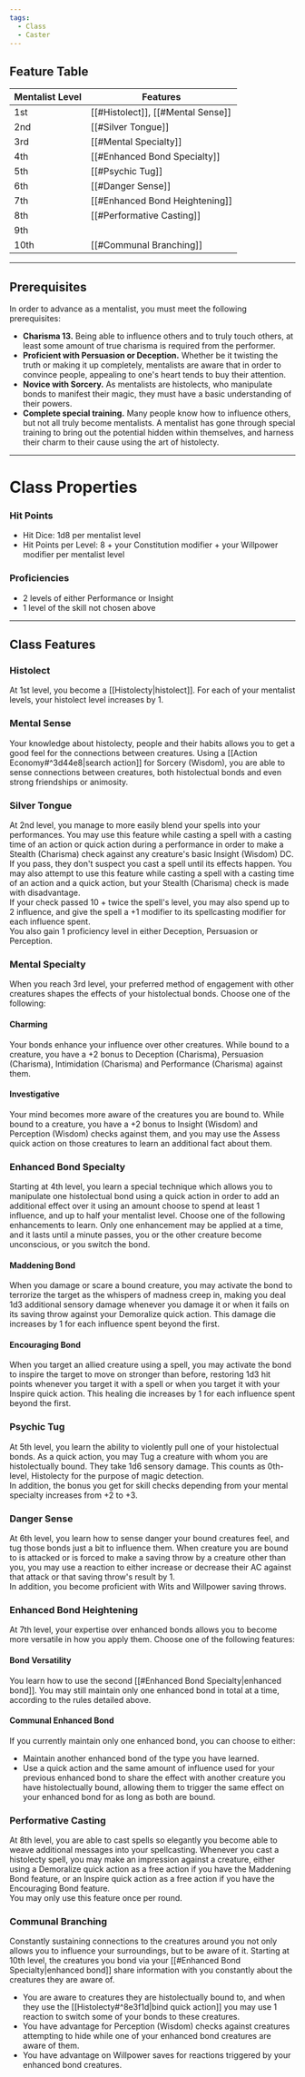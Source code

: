 ```yaml
---
tags:
  - Class
  - Caster
---
```

## Feature Table

| **Mentalist Level** | **Features**                      |
| ------------------- | --------------------------------- |
| 1st                 | [[#Histolect]], [[#Mental Sense]] |
| 2nd                 | [[#Silver Tongue]]                |
| 3rd                 | [[#Mental Specialty]]             |
| 4th                 | [[#Enhanced Bond Specialty]]      |
| 5th                 | [[#Psychic Tug]]                  |
| 6th                 | [[#Danger Sense]]                 |
| 7th                 | [[#Enhanced Bond Heightening]]    |
| 8th                 | [[#Performative Casting]]         |
| 9th                 |                                   |
| 10th                | [[#Communal Branching]]           |
   - - -

## Prerequisites
 
In order to advance as a mentalist, you must meet the following prerequisites:

- **Charisma 13.** Being able to influence others and to truly touch others, at least some amount of true charisma is required from the performer.
- **Proficient with Persuasion or Deception.** Whether be it twisting the truth or making it up completely, mentalists are aware that in order to convince people, appealing to one's heart tends to buy their attention.
- **Novice with Sorcery.** As mentalists are histolects, who manipulate bonds to manifest their magic, they must have a basic understanding of their powers.
- **Complete special training.** Many people know how to influence others, but not all truly become mentalists. A mentalist has gone through special training to bring out the potential hidden within themselves, and harness their charm to their cause using the art of histolecty.
   
- - -
# Class Properties
 
### Hit Points

- Hit Dice: 1d8 per mentalist level
- Hit Points per Level: 8 + your Constitution modifier + your Willpower modifier per mentalist level
 
### Proficiencies

- 2 levels of either Performance or Insight
- 1 level of the skill not chosen above
- - -
## Class Features
 
### Histolect
 
At 1st level, you become a [[Histolecty|histolect]]. For each of your mentalist levels, your histolect level increases by 1.
 
### Mental Sense
 
Your knowledge about histolecty, people and their habits allows you to get a good feel for the connections between creatures. Using a [[Action Economy#^3d44e8|search action]] for Sorcery (Wisdom), you are able to sense connections between creatures, both histolectual bonds and even strong friendships or animosity.

### Silver Tongue
 
At 2nd level, you manage to more easily blend your spells into your performances. You may use this feature while casting a spell with a casting time of an action or quick action during a performance in order to make a Stealth (Charisma) check against any creature's basic Insight (Wisdom) DC. If you pass, they don't suspect you cast a spell until its effects happen. You may also attempt to use this feature while casting a spell with a casting time of an action and a quick action, but your Stealth (Charisma) check is made with disadvantage.  
If your check passed 10 + twice the spell's level, you may also spend up to 2 influence, and give the spell a +1 modifier to its spellcasting modifier for each influence spent.  
You also gain 1 proficiency level in either Deception, Persuasion or Perception.
### Mental Specialty

When you reach 3rd level, your preferred method of engagement with other creatures shapes the effects of your histolectual bonds. Choose one of the following:
 
#### Charming
Your bonds enhance your influence over other creatures. While bound to a creature, you have a +2 bonus to Deception (Charisma), Persuasion (Charisma), Intimidation (Charisma) and Performance (Charisma) against them.
 
#### Investigative
Your mind becomes more aware of the creatures you are bound to. While bound to a creature, you have a +2 bonus to Insight (Wisdom) and Perception (Wisdom) checks against them, and you may use the Assess quick action on those creatures to learn an additional fact about them.
  
### Enhanced Bond Specialty
 
Starting at 4th level, you learn a special technique which allows you to manipulate one histolectual bond using a quick action in order to add an additional effect over it using an amount choose to spend at least 1 influence, and up to half your mentalist level. Choose one of the following enhancements to learn. Only one enhancement may be applied at a time, and it lasts until a minute passes, you or the other creature become unconscious, or you switch the bond.
 
#### Maddening Bond
When you damage or scare a bound creature, you may activate the bond to terrorize the target as the whispers of madness creep in, making you deal 1d3 additional sensory damage whenever you damage it or when it fails on its saving throw against your Demoralize quick action. This damage die increases by 1 for each influence spent beyond the first.
 
#### Encouraging Bond
When you target an allied creature using a spell, you may activate the bond to inspire the target to move on stronger than before, restoring 1d3 hit points whenever you target it with a spell or when you target it with your Inspire quick action. This healing die increases by 1 for each influence spent beyond the first.
 
### Psychic Tug
 
At 5th level, you learn the ability to violently pull one of your histolectual bonds. As a quick action, you may Tug a creature with whom you are histolectually bound. They take 1d6 sensory damage. This counts as 0th-level, Histolecty for the purpose of magic detection.  
In addition, the bonus you get for skill checks depending from your mental specialty increases from +2 to +3.
 
### Danger Sense
 
At 6th level, you learn how to sense danger your bound creatures feel, and tug those bonds just a bit to influence them. When creature you are bound to is attacked or is forced to make a saving throw by a creature other than you, you may use a reaction to either increase or decrease their AC against that attack or that saving throw's result by 1.  
In addition, you become proficient with Wits and Willpower saving throws.

### Enhanced Bond Heightening

At 7th level, your expertise over enhanced bonds allows you to become more versatile in how you apply them. Choose one of the following features:
#### Bond Versatility

You learn how to use the second [[#Enhanced Bond Specialty|enhanced bond]]. You may still maintain only one enhanced bond in total at a time, according to the rules detailed above.
#### Communal Enhanced Bond
 
If you currently maintain only one enhanced bond, you can choose to either:

- Maintain another enhanced bond of the type you have learned.
- Use a quick action and the same amount of influence used for your previous enhanced bond to share the effect with another creature you have histolectually bound, allowing them to trigger the same effect on your enhanced bond for as long as both are bound.
 
### Performative Casting
 
At 8th level, you are able to cast spells so elegantly you become able to weave additional messages into your spellcasting. Whenever you cast a histolecty spell, you may make an impression against a creature, either using a Demoralize quick action as a free action if you have the Maddening Bond feature, or an Inspire quick action as a free action if you have the Encouraging Bond feature.  
You may only use this feature once per round.

### Communal Branching

Constantly sustaining connections to the creatures around you not only allows you to influence your surroundings, but to be aware of it. Starting at 10th level, the creatures you bond via your [[#Enhanced Bond Specialty|enhanced bond]] share information with you constantly about the creatures they are aware of.
* You are aware to creatures they are histolectually bound to, and when they use the [[Histolecty#^8e3f1d|bind quick action]] you may use 1 reaction to switch some of your bonds to these creatures.
* You have advantage for Perception (Wisdom) checks against creatures attempting to hide while one of your enhanced bond creatures are aware of them.
* You have advantage on Willpower saves for reactions triggered by your enhanced bond creatures.